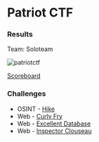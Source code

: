 # Patriot CTF

### Results

Team: Soloteam

![patriotctf](https://user-images.githubusercontent.com/49941629/166141932-216e5959-099d-40ae-9154-214f5a6a485f.png)

[Scoreboard](https://ctftime.org/event/1616)

### Challenges

- OSINT - [Hike](https://github.com/Sanlokii/CTF-write-ups/blob/main/PatriotCTF/Hike.md)
- Web - [Curly Fry](https://github.com/Sanlokii/CTF-write-ups/blob/main/PatriotCTF/Curly-Fry.md)
- Web - [Excellent Database](https://github.com/Sanlokii/CTF-write-ups/blob/main/PatriotCTF/Excellent-Database.md)
- Web - [Inspector Clouseau](https://github.com/Sanlokii/CTF-write-ups/blob/main/PatriotCTF/Inspector-Clouseau.md)
